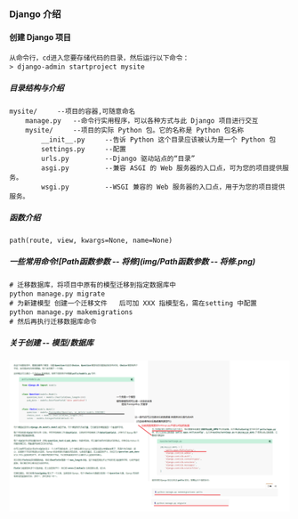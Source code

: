 ### Django 介绍



#### 创建 Django 项目

```
从命令行，cd进入您要存储代码的目录，然后运行以下命令：
> django-admin startproject mysite
```

##### 目录结构与介绍

```
mysite/ 	--项目的容器,可随意命名
    manage.py 	--命令行实用程序，可以各种方式与此 Django 项目进行交互
    mysite/ 	--项目的实际 Python 包。它的名称是 Python 包名称
        __init__.py 	--告诉 Python 这个目录应该被认为是一个 Python 包
        settings.py		--配置
        urls.py			--Django 驱动站点的“目录”
        asgi.py			--兼容 ASGI 的 Web 服务器的入口点，可为您的项目提供服务。
        wsgi.py			--WSGI 兼容的 Web 服务器的入口点，用于为您的项目提供服务。
```

##### 函数介绍

```
path(route, view, kwargs=None, name=None)

```

##### 一些常用命令![Path函数参数 -- 将修](img/Path函数参数 -- 将修.png)

```
# 迁移数据库，将项目中原有的模型迁移到指定数据库中
python manage.py migrate
# 为新建模型 创建一个迁移文件   后可加 XXX 指模型名，需在setting 中配置
python manage.py makemigrations 
# 然后再执行迁移数据库命令

```

##### 关于创建 -- 模型/数据库 

![关于模型](img/关于模型.png)
